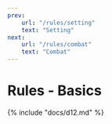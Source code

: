 ```yaml
---
prev:
    url: "/rules/setting"
    text: "Setting"
next:
    url: "/rules/combat"
    text: "Combat"
---
```


# Rules - Basics

{% include "docs/d12.md" %}